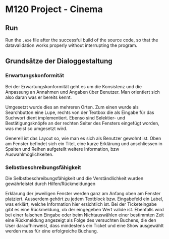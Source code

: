 # M120 Project - Cinema

## Run
Run the `.exe` file after the successful build of the source code, so that the datavalidation works properly without interrupting the program.

## Grundsätze der Dialoggestaltung
### Erwartungskonformität

Bei der Erwartungskonformität geht es um die Konsistenz und die Anpassung an Annahmen und Angaben über Benutzer.
Man orientiert sich also daran was er bereits kennt.

Umgesetzt wurde dies an mehreren Orten.
Zum einen wurde als Searchbutton eine Lupe, rechts von der Textbox die als Eingabe für das Suchwort dient implementiert.
Ebenso sind Selektier- und Bestätigungsknöpfe an der rechten Seiter des Fensters eingefügt worden, was meist so umgesetzt wird.

Generell ist das Layout so, wie man es sich als Benutzer gewohnt ist.
Oben am Fenster befindet sich ein Titel, eine kurze Erklärung und anschliessen in Spalten und Reihen aufgeteilt weitere Information, bzw Auswahlmöglichkeiten.

### Selbstbeschreibungsfähigkeit
Die Selbstbeschreibungsfähigkeit und die Verständlichkeit wurden gewährleistet durch Hilfen/Rückmeldungen

Erklärung der jeweiligen Fenster werden ganz am Anfang oben am Fenster platziert.
Ausserdem gehört zu jedem Textblock bzw. Eingabefeld ein Label, was erklärt, welche Information hier ersichtlich ist.
Bei der Ticketeingabe gibt es eine Rückmeldung, ob der eingegeben Wert valide ist.
Ebenfalls wird bei einer falschen Eingabe oder beim Nichtauswählen einer bestimmten Zeit eine Rückmeldung angezeigt als Folge des versuchten Buchens, die den User daraufhinweist, dass mindestens ein Ticket und eine Show ausgewählt werden muss für eine erfolgreiche Buchung.

